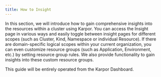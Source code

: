 ```yaml
---
title: How to Insight
---
```


In this section, we will introduce how to gain comprehensive insights into the resources within a cluster using Karpor. You can access the Insight page in various ways and easily toggle between insight pages for different scopes (such as Cluster, Kind, Namespace or individual Resource). If there are domain-specific logical scopes within your current organization, you can even customize resource groups (such as Application, Environment, etc.) by setting resource group rules. We also provide functionality to gain insights into these custom resource groups.

This guide will be entirely operated from the Karpor Dashboard.

